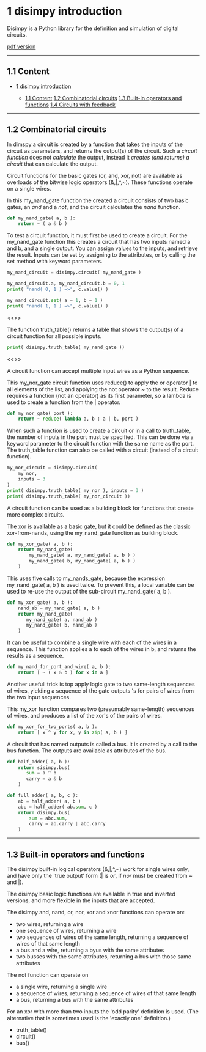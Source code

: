 <a name="toc-anchor-0"></a>

# 1 disimpy introduction

Disimpy is a Python library for the definition
and simulation of digital circuits.

[pdf version](https://gitprint.com/wovo/blob/master/disimpy/documentation/introduction.md)

*****************************************************************************

<a name="toc-anchor-1"></a>

## 1.1 Content

<!-- update table_of_contents( input, 2 ) -->

  - [1 disimpy introduction](#toc-anchor-0)

    - [1.1 Content](#toc-anchor-1)
      [1.2 Combinatorial circuits](#toc-anchor-2)
      [1.3 Built-in operators and functions](#toc-anchor-3)
      [1.4 Circuits with feedback](#toc-anchor-4)

<!-- update end -->

<!-- update example_path( "sources/introduction.py" ) -->

*****************************************************************************

<a name="toc-anchor-2"></a>

## 1.2 Combinatorial circuits

In dimspy a circuit is created by a function that takes the inputs
of the circuit as parameters, and returns the output(s) of the circuit.
Such a *circuit function* does not *calculate* the output,
instead it *creates (and returns) a circuit* that can calculate the output.

Circuit functions for the basic gates (or, and, xor, not) are available 
as overloads of the bitwise logic operators (&,|,^,~).
These functions operate on a single wires.

In this my_nand_gate function the created a circuit consists of two
basic gates, an *and* and a *not*, and 
the circuit calculates the *nand* function.

<!-- update quote( input, "", "''my_nand_gate''" ) -->
~~~Python
def my_nand_gate( a, b ):
    return ~ ( a & b )
~~~

To test a circuit function, it must first be used to create a circuit.
For the my_nand_gate function this creates a circuit that has two 
inputs named a and b, and a single output.
You can assign values to the inputs, and retrieve the result.
Inputs can be set by assigning to the attributes, or
by calling the set method with keyword parameters.

<!-- update quote( input, "", "''my_nand_gate test''" ) -->
~~~Python
my_nand_circuit = disimpy.circuit( my_nand_gate )

my_nand_circuit.a, my_nand_circuit.b = 0, 1
print( "nand( 0, 1 ) =>", c.value() )

my_nand_circuit.set( a = 1, b = 1 )
print( "nand( 1, 1 ) =>", c.value() )
~~~
<<>>

The function truth_table() returns a table that shows the output(s)
of a circuit function for all possible inputs.

<!-- update quote( input, "", "''my_nand_gate truth table''" ) -->
~~~Python
print( disimpy.truth_table( my_nand_gate ))
~~~
<<>>

A circuit function can accept multiple input wires
as a Python sequence. 

This my_nor_gate circuit function uses reduce() to apply 
the or operator | to all elements of the list, 
and applying the not operator ~ to the result.
Reduce requires a function (not an operator) as its first parameter, so 
a lambda is used to create a function from the | operator.

<!-- update quote( input, "", "''my_nor_gate''" ) -->
~~~Python
def my_nor_gate( port ):
    return ~ reduce( lambda a, b : a | b, port )
~~~	
   
When such a function is used to create a circuit
or in a call to truth_table, the number 
of inputs in the port must be specified. 
This can be done via a keyword parameter to the circuit function
with the same name as the port.
The truth_table function can also be called with a circuit
(instead of a circuit function).

<!-- update quote( input, "", "''my_nor_gate test''" ) -->
~~~Python
my_nor_circuit = disimpy.circuit( 
    my_nor, 
    inputs = 3
)    
print( disimpy.truth_table( my_nor ), inputs = 3 )
print( disimpy.truth_table( my_nor_circuit ))
~~~
    
A circuit function can be used as a building block 
for functions that create more complex circuits. 

The xor is available as a basic gate, 
but it could be defined as the classic xor-from-nands,
using the my_nand_gate function as building block.

<!-- update quote( input, "", "''my_xor_gate 1''" ) -->
~~~Python
def my_xor_gate( a, b ):
    return my_nand_gate( 
        my_nand_gate( a, my_nand_gate( a, b ) )
        my_nand_gate( b, my_nand_gate( a, b ) )
    )    
~~~

This uses five calls to my_nands_gate,
because the expression my_nand_gate( a, b ) is used twice.
To prevent this, a local variable can be used 
to re-use the output of the sub-circuit my_nand_gate( a, b ).

<!-- update quote( input, "", "''my_xor_gate 2''" ) -->
~~~Python
def my_xor_gate( a, b ):
    nand_ab = my_nand_gate( a, b )
    return my_nand_gate( 
       my_nand_gate( a, nand_ab )
       my_nand_gate( b, nand_ab )
    )        
~~~	
    
It can be useful to combine a single wire
with each of the wires in a sequence.
This function applies a to each of the wires in b, 
and returns the results as a sequence.

~~~Python
def my_nand_for_port_and_wire( a, b ):
    return [ ~ ( x & b ) for x in a ]    
~~~

Another usefull trick is top apply logic gate to two 
same-length sequences of wires, yielding a sequence of the gate outputs 's 
for pairs of wires from the two input sequences.

This my_xor function compares two (presumably same-length) sequences
of wires, and produces a list of the xor's of the pairs of wires.

~~~Python
def my_xor_for_two_ports( a, b ):
    return [ x ^ y for x, y in zip( a, b ) ]
~~~

A circuit that has named outputs is called a bus. 
It is created by a call to the bus function.
The outputs are available as attributes of the bus.

~~~Python
def half_adder( a, b ):
    return sisimpy.bus(
       sum = a ^ b
       carry = a & b 
    )
~~~

~~~Python   
def full_adder( a, b, c ):
    ab = half_adder( a, b )
    abc = half_adder( ab.sum, c )
    return disimpy.bus(
        sum = abc.sum, 
        carry = ab.carry | abc.carry 
    )    
~~~

*****************************************************************************

<a name="toc-anchor-3"></a>

## 1.3 Built-in operators and functions
       
The disimpy built-in logical operators (&,|,^,~) 
work for single wires only, and have only the 'true output' form 
(| is *or*, if *nor* must be created from ~ and |).

The disimpy basic logic functions are available in true and inverted
versions, and more flexible in the inputs that are accepted.

The disimpy and, nand, or, nor, xor and xnor functions
can operate on:
   - two wires, returning a wire
   - one sequence of wires, returning a wire
   - two sequences of wires of the same length, 
        returning a sequence of wires of that same length
   - a bus and a wire, returning a byus with the same attributes
   - two busses with the same attributes, 
        returning a bus with those same attributes
		
The not function can operate on
   - a single wire, returning a single wire
   - a sequence of wires,
     returning a sequence of wires of that same length
   - a bus, returning a bus with the same attributes
   
For an xor with more than two inputs the 'odd parity' definition is used.
(The alternative that is sometimes used is the 'exactly one' definition.)

- truth_table()
- circuit()
- bus()

